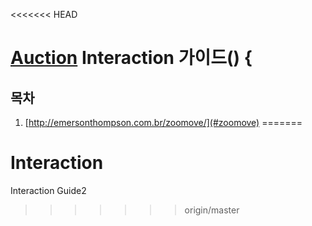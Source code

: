 <<<<<<< HEAD
# [Auction](http://www.auction.co.kr) Interaction  가이드() {

## <a name='TOC'><a name='TOC'>목차</a>

  1. [http://emersonthompson.com.br/zoomove/](#zoomove)
=======
# Interaction
Interaction Guide2
>>>>>>> origin/master
